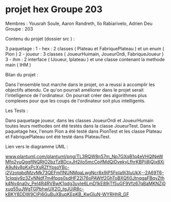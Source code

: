 # projet hex Groupe 203
Membres :
Yousrah Soule, Aaron Randreth, Ilo Rabiarivelo, Adrien Deu
Groupe : 203

Contenu du projet (dossier src ) :

3 paquetage :
1 - hex : 2 classes ( Plateau et FabriquePlateau )  et un enum ( Pion )
2 - joueur : 3 classes ( JoueurHuimain, JoueurOrdi, FabriqueJoueur )
3 - ihm : 2 interface ( IJoueur, Iplateau ) et une classe contenant la methode main ( IHM )

Bilan du projet :

Dans l'ensemble tout marche dans le projet, on a reussi à accomplir les objectifs attendu. 
Ce qu'on pourrait améliorer dans le projet serait l'intelligence de l'ordinateur. On pourrait créer des algorithmes plus complexes pour que les coups de l'ordinateur soit plus intelligents. 

Les Tests :

Dans paquetage joueur, dans les classes JoueurOrdi et JoueurHumain toutes leurs methodes ont été testés dans la classe JoueurTest.
Dans le paquetage hex, l'enum Pion a été testé dans PionTest et les classe Plateau et FabriquePlateau ont été testé dans PlateauTest.



Lien vers le diagramme UML :

www.plantuml.com/plantuml/png/TL3RQW8n57m_Np7GXqB1q4eVHQINeWMfq2yuQggfINQRtO2bzTzBDcxJH2iIo5mcCpjfMdQjDvekyLfhrKBPji8jQjx8XiA9uNv8pKxPcXsRZfYpsoYBc-i2VzotqbdMzvMk73QEFml1NUNMqaLwgNcr8x9iP5FpIa9j3IuUkX--2A69T6-1cIqqjv9z3ZvNNdf7m4fpqs0sdHF22I76oPAWtf2GhToBXQfi0JtnqgaFBqyZthk4Ny4na0v_PeI4R4RVBwK1qdg3uyle6LmD1kE89jTf5uGF9Vfz67qBaMKNZj0xuq55uJWgTGPbhwUX2O_tgJUiR8c-kBKY8DDW9CIPi6GuBuXBupKEpKB_KwGIuN-WYRHhR_GF


